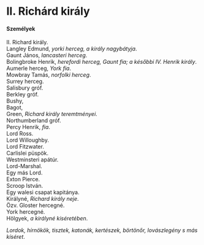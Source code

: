 <!-- ======================================================================
--- Search engine
title:          II. Richárd
keywords:       II. Richárd, királydráma
description:    William Shakespeare: II. Richárd.
--- Menu system
order:          10
text:           II. Richárd
hidden:         false
umbel:          false
--- Page properties
id:             /histories/richard-ii
document:       
layout:         layout-2-left
$-left:         play-list
searchable:     true
======================================================================= -->

# II. Richárd király

#### Személyek

II. Richard király.  
Langley Edmund, _yorki herceg, a király nagybátyja_.  
Gaunt János, _lancasteri herceg_.  
Bolingbroke Henrik, _herefordi herceg, Gaunt fia; a későbbi IV. Henrik király_.  
Aumerle herceg, _York fia_.  
Mowbray Tamás, _norfolki herceg_.  
Surrey herceg.  
Salisbury gróf.  
Berkley gróf.  
Bushy,  
Bagot,  
Green, _Richard király teremtményei_.  
Northumberland gróf.  
Percy Henrik, _fia_.  
Lord Ross.  
Lord Willoughby.  
Lord Fitzwater.  
Carlislei püspök.  
Westminsteri apátúr.  
Lord-Marshal.  
Egy más Lord.  
Exton Pierce.  
Scroop István.  
Egy walesi csapat kapitánya.  
Királyné, _Richard király neje_.  
Özv. Gloster hercegné.  
York hercegné.  
Hölgyek, _a királyné kiséretében_.

_Lordok, hírnökök, tisztek, katonák, kertészek, börtönőr,
lovászlegény s más kíséret_. 
